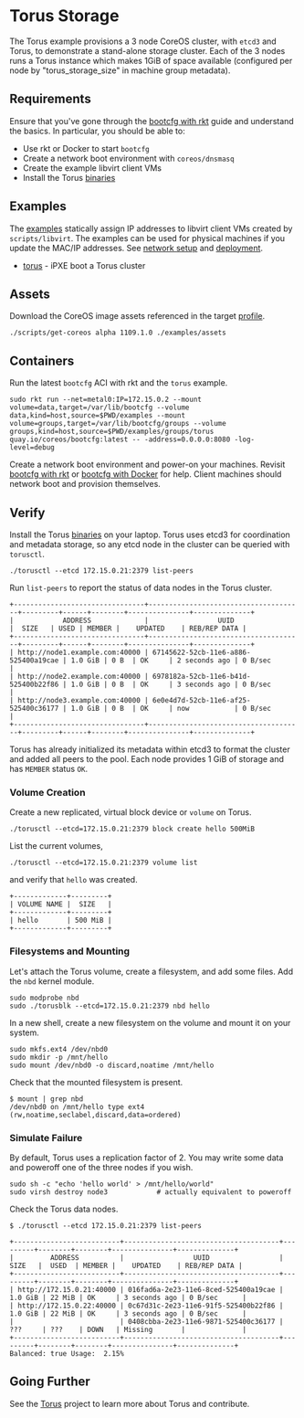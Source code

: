 
# Torus Storage

The Torus example provisions a 3 node CoreOS cluster, with `etcd3` and Torus, to demonstrate a stand-alone storage cluster. Each of the 3 nodes runs a Torus instance which makes 1GiB of space available (configured per node by "torus_storage_size" in machine group metadata).

## Requirements

Ensure that you've gone through the [bootcfg with rkt](getting-started-rkt.md) guide and understand the basics. In particular, you should be able to:

* Use rkt or Docker to start `bootcfg`
* Create a network boot environment with `coreos/dnsmasq`
* Create the example libvirt client VMs
* Install the Torus [binaries](https://github.com/coreos/torus/releases)

## Examples

The [examples](../examples) statically assign IP addresses to libvirt client VMs created by `scripts/libvirt`. The examples can be used for physical machines if you update the MAC/IP addresses. See [network setup](network-setup.md) and [deployment](deployment.md).

* [torus](../examples/groups/torus) - iPXE boot a Torus cluster

## Assets

Download the CoreOS image assets referenced in the target [profile](../examples/profiles).

    ./scripts/get-coreos alpha 1109.1.0 ./examples/assets

## Containers

Run the latest `bootcfg` ACI with rkt and the `torus` example.

    sudo rkt run --net=metal0:IP=172.15.0.2 --mount volume=data,target=/var/lib/bootcfg --volume data,kind=host,source=$PWD/examples --mount volume=groups,target=/var/lib/bootcfg/groups --volume groups,kind=host,source=$PWD/examples/groups/torus quay.io/coreos/bootcfg:latest -- -address=0.0.0.0:8080 -log-level=debug

Create a network boot environment and power-on your machines. Revisit [bootcfg with rkt](getting-started-rkt.md) or [bootcfg with Docker](getting-started-docker.md) for help. Client machines should network boot and provision themselves.

## Verify

Install the Torus [binaries](https://github.com/coreos/torus/releases) on your laptop. Torus uses etcd3 for coordination and metadata storage, so any etcd node in the cluster can be queried with `torusctl`.

    ./torusctl --etcd 172.15.0.21:2379 list-peers

Run `list-peers` to report the status of data nodes in the Torus cluster.

```
+--------------------------------+--------------------------------------+---------+------+--------+---------------+--------------+
|            ADDRESS             |                 UUID                 |  SIZE   | USED | MEMBER |    UPDATED    | REB/REP DATA |
+--------------------------------+--------------------------------------+---------+------+--------+---------------+--------------+
| http://node1.example.com:40000 | 67145622-52cb-11e6-a886-525400a19cae | 1.0 GiB | 0 B  | OK     | 2 seconds ago | 0 B/sec      |
| http://node2.example.com:40000 | 6978182a-52cb-11e6-b41d-525400b22f86 | 1.0 GiB | 0 B  | OK     | 3 seconds ago | 0 B/sec      |
| http://node3.example.com:40000 | 6e0e4d7d-52cb-11e6-af25-525400c36177 | 1.0 GiB | 0 B  | OK     | now           | 0 B/sec      |
+--------------------------------+--------------------------------------+---------+------+--------+---------------+--------------+

```

Torus has already initialized its metadata within etcd3 to format the cluster and added all peers to the pool. Each node provides 1 GiB of storage and has `MEMBER` status `OK`.

### Volume Creation

Create a new replicated, virtual block device or `volume` on Torus.

    ./torusctl --etcd=172.15.0.21:2379 block create hello 500MiB

List the current volumes,

    ./torusctl --etcd=172.15.0.21:2379 volume list

and verify that `hello` was created.

```
+-------------+---------+
| VOLUME NAME |  SIZE   |
+-------------+---------+
| hello       | 500 MiB |
+-------------+---------+
```

### Filesystems and Mounting

Let's attach the Torus volume, create a filesystem, and add some files. Add the `nbd` kernel module.

    sudo modprobe nbd
    sudo ./torusblk --etcd=172.15.0.21:2379 nbd hello

In a new shell, create a new filesystem on the volume and mount it on your system.

    sudo mkfs.ext4 /dev/nbd0
    sudo mkdir -p /mnt/hello
    sudo mount /dev/nbd0 -o discard,noatime /mnt/hello

Check that the mounted filesystem is present.

    $ mount | grep nbd
    /dev/nbd0 on /mnt/hello type ext4 (rw,noatime,seclabel,discard,data=ordered)

### Simulate Failure

By default, Torus uses a replication factor of 2. You may write some data and poweroff one of the three nodes if you wish.

    sudo sh -c "echo 'hello world' > /mnt/hello/world"
    sudo virsh destroy node3            # actually equivalent to poweroff

Check the Torus data nodes.

    $ ./torusctl --etcd 172.15.0.21:2379 list-peers

```
+--------------------------+--------------------------------------+---------+--------+--------+---------------+--------------+
|         ADDRESS          |                 UUID                 |  SIZE   |  USED  | MEMBER |    UPDATED    | REB/REP DATA |
+--------------------------+--------------------------------------+---------+--------+--------+---------------+--------------+
| http://172.15.0.21:40000 | 016fad6a-2e23-11e6-8ced-525400a19cae | 1.0 GiB | 22 MiB | OK     | 3 seconds ago | 0 B/sec      |
| http://172.15.0.22:40000 | 0c67d31c-2e23-11e6-91f5-525400b22f86 | 1.0 GiB | 22 MiB | OK     | 3 seconds ago | 0 B/sec      |
|                          | 0408cbba-2e23-11e6-9871-525400c36177 | ???     | ???    | DOWN   | Missing       |              |
+--------------------------+--------------------------------------+---------+--------+--------+---------------+--------------+
Balanced: true Usage:  2.15%
```

## Going Further

See the [Torus](https://github.com/coreos/torus) project to learn more about Torus and contribute.
